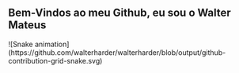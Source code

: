 ## Bem-Vindos ao meu Github, eu sou o Walter Mateus 

<div>
    ![Snake animation](https://github.com/walterharder/walterharder/blob/output/github-contribution-grid-snake.svg)
</div>